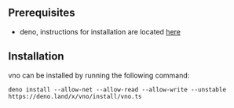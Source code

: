 ## Prerequisites

- deno, instructions for installation are located [here](https://deno.land/#installation)

## Installation

vno can be installed by running the following command:

```
deno install --allow-net --allow-read --allow-write --unstable https://deno.land/x/vno/install/vno.ts
```
